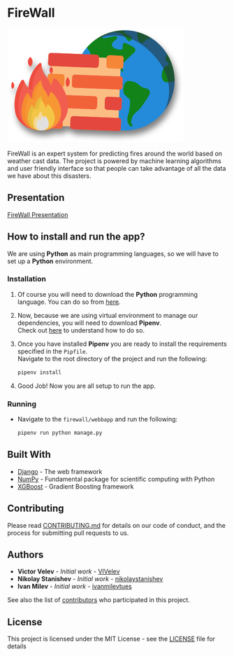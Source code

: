 # FireWall

![FireWall](./doc/img/logo.png)

FireWall is an expert system for predicting fires around the world based on weather cast data. The project is powered by machine learning algorithms and user friendly interface so that people can take advantage of all the data we have about this disasters.

## Presentation
[FireWall Presentation](https://docs.google.com/presentation/d/17Qqk8pE5YUIkOPb3wCbS2FpxyK5tPegBr9Fb8IbOQaY/edit?usp=sharing)

## How to install and run the app?

We are using **Python** as main programming languages, so we will have to set up a **Python** environment.

### Installation

1) Of course you will need to download the **Python** programming language. You can do so from [here](https://www.python.org/).

2) Now, because we are using virtual environment to manage our dependencies, you will need to download **Pipenv**.
<br> Check out [here](https://pipenv.readthedocs.io/en/latest/install/#installing-pipenv) to understand how to do so.

3) Once you have installed **Pipenv** you are ready to install the requirements specified in the `Pipfile`.
<br>Navigate to the root directory of the project and run the following:
    ```bash
    pipenv install
    ```

4) Good Job! Now you are all setup to run the app.

### Running

* Navigate to the `firewall/webbapp` and run the following:
    ```bash
    pipenv run python manage.py
    ```

## Built With

* [Django](https://www.djangoproject.com/) - The web framework
* [NumPy](http://www.numpy.org/) - Fundamental package for scientific computing with Python
* [XGBoost](https://xgboost.readthedocs.io/en/latest/) - Gradient Boosting framework

## Contributing

Please read [CONTRIBUTING.md](CONTRIBUTING.md) for details on our code of conduct, and the process for submitting pull requests to us.

## Authors

* **Victor Velev** - *Initial work* - [VIVelev](https://github.com/VIVelev)
* **Nikolay Stanishev** - *Initial work* - [nikolaystanishev](https://github.com/nikolaystanishev)
* **Ivan Milev** - *Initial work* - [ivanmilevtues](https://github.com/ivanmilevtues)

See also the list of [contributors](https://github.com/your/project/contributors) who participated in this project.

## License

This project is licensed under the MIT License - see the [LICENSE](LICENSE) file for details
